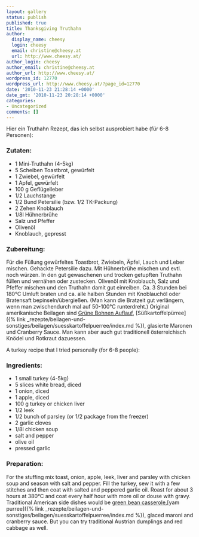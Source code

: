 ```yaml
---
layout: gallery
status: publish
published: true
title: Thanksgiving Truthahn
author:
  display_name: cheesy
  login: cheesy
  email: christine@cheesy.at
  url: http://www.cheesy.at/
author_login: cheesy
author_email: christine@cheesy.at
author_url: http://www.cheesy.at/
wordpress_id: 12770
wordpress_url: http://www.cheesy.at/?page_id=12770
date: '2010-11-23 21:28:14 +0000'
date_gmt: '2010-11-23 20:28:14 +0000'
categories:
- Uncategorized
comments: []
---
```

<!--:de-->Hier ein Truthahn Rezept, das ich selbst ausprobiert habe (für 6-8 Personen):
### Zutaten:
- 1 Mini-Truthahn (4-5kg)
- 5 Scheiben Toastbrot, gewürfelt
- 1 Zwiebel, gewürfelt
- 1 Apfel, gewürfelt
- 100 g Geflügelleber
- 1/2 Lauchstange
- 1/2 Bund Petersilie (bzw. 1/2 TK-Packung)
- 2 Zehen Knoblauch
- 1/8l Hühnerbrühe
- Salz und Pfeffer
- Olivenöl
- Knoblauch, gepresst
### Zubereitung:
Für die Füllung gewürfeltes Toastbrot, Zwiebeln, Äpfel, Lauch und Leber mischen. Gehackte Petersilie dazu. Mit Hühnerbrühe mischen und evtl. noch würzen. In den gut gewaschenen und trocken getupften Truthahn füllen und vernähen oder zustecken. Olivenöl mit Knoblauch, Salz und Pfeffer mischen und den Truthahn damit gut einreiben. Ca. 3 Stunden bei 180°C Umluft braten und ca. alle halben Stunden mit Knoblauchöl oder Bratensaft bepinseln/übergießen. (Man kann die Bratzeit gut verlängern, wenn man zwischendurch mal auf 50-100°C runterdreht.)
Original amerikanische Beilagen sind [Grüne Bohnen Auflauf](http://www.cheesy.at/rezepte/beilagen-und-sonstiges/grune-bohnen-auflauf/), [Süßkartoffelpürree]({% link _rezepte/beilagen-und-sonstiges/beilagen/suesskartoffelpuerree/index.md %}), glasierte Maronen und Cranberry Sauce. Man kann aber auch gut traditionell österreichisch Knödel und Rotkraut dazuessen.
<!--:--><!--:en-->A turkey recipe that I tried personally (for 6-8 people):
### Ingredients:
- 1 small turkey (4-5kg)
- 5 slices white bread, diced
- 1 onion, diced
- 1 apple, diced
- 100 g turkey or chicken liver
- 1/2 leek
- 1/2 bunch of parsley (or 1/2 package from the freezer)
- 2 garlic cloves
- 1/8l chicken soup
- salt and pepper
- olive oil
- pressed garlic
### Preparation:
For the stuffing mix toast, onion, apple, leek, liver and parsley with chicken soup and season with salt and pepper. Fill the turkey, sew it with a few stitches and then coat with salted and peppered garlic oil. Roast for about 3 hours at 380°C and coat every half hour with more oil or douse with gravy.
Traditional American side dishes would be [green bean casserole](http://www.cheesy.at/en/rezepte/beilagen-und-sonstiges/grune-bohnen-auflauf/),[yam purree]({% link _rezepte/beilagen-und-sonstiges/beilagen/suesskartoffelpuerree/index.md %}), glaced maroni and cranberry sauce. But you can try traditional Austrian dumplings and red cabbage as well.<!--:-->
